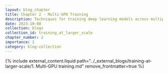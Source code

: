 ```yaml
---
layout: blog_chapter
title: Chapter 2 - Multi-GPU Training
description: Techniques for training deep learning models across multiple GPUs
date: 2023-10-08
collection: blogs
collection_id: training_at_larger_scale
chapter_number: 2
importance: 1
category: blog-collection
---
```


{% include external_content.liquid path="../_external_blogs/training-at-larger-scale/1. Multi-GPU training.md" remove_frontmatter=true %} 